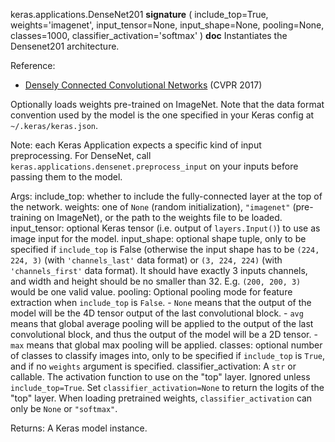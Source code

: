 keras.applications.DenseNet201
__signature__
(
  include_top=True,
  weights='imagenet',
  input_tensor=None,
  input_shape=None,
  pooling=None,
  classes=1000,
  classifier_activation='softmax'
)
__doc__
Instantiates the Densenet201 architecture.

Reference:
- [Densely Connected Convolutional Networks](
    https://arxiv.org/abs/1608.06993) (CVPR 2017)

Optionally loads weights pre-trained on ImageNet.
Note that the data format convention used by the model is
the one specified in your Keras config at `~/.keras/keras.json`.

Note: each Keras Application expects a specific kind of input preprocessing.
For DenseNet, call `keras.applications.densenet.preprocess_input`
on your inputs before passing them to the model.

Args:
    include_top: whether to include the fully-connected
    layer at the top of the network.
    weights: one of `None` (random initialization),
    `"imagenet"` (pre-training on ImageNet),
    or the path to the weights file to be loaded.
    input_tensor: optional Keras tensor
    (i.e. output of `layers.Input()`)
    to use as image input for the model.
    input_shape: optional shape tuple, only to be specified
    if `include_top` is False (otherwise the input shape
    has to be `(224, 224, 3)` (with `'channels_last'` data format)
    or `(3, 224, 224)` (with `'channels_first'` data format).
    It should have exactly 3 inputs channels,
    and width and height should be no smaller than 32.
    E.g. `(200, 200, 3)` would be one valid value.
    pooling: Optional pooling mode for feature extraction
    when `include_top` is `False`.
    - `None` means that the output of the model will be
        the 4D tensor output of the
        last convolutional block.
    - `avg` means that global average pooling
        will be applied to the output of the
        last convolutional block, and thus
        the output of the model will be a 2D tensor.
    - `max` means that global max pooling will
        be applied.
    classes: optional number of classes to classify images
    into, only to be specified if `include_top` is `True`, and
    if no `weights` argument is specified.
    classifier_activation: A `str` or callable.
    The activation function to use
    on the "top" layer. Ignored unless `include_top=True`. Set
    `classifier_activation=None` to return the logits
    of the "top" layer. When loading pretrained weights,
    `classifier_activation` can only be `None` or `"softmax"`.

Returns:
    A Keras model instance.
